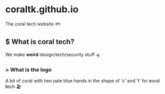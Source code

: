 # coraltk.github.io
The coral tech website 🐟

## $ What is coral tech?

We make **weird** design/tech/security stuff 🛸

### > What is the logo

A bit of coral with two pale blue hands in the shape of 'c' and 't' for **c**oral **t**ech 🏖️
